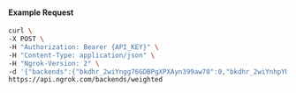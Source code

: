 <!-- Code generated for API Clients. DO NOT EDIT. -->

#### Example Request

```bash
curl \
-X POST \
-H "Authorization: Bearer {API_KEY}" \
-H "Content-Type: application/json" \
-H "Ngrok-Version: 2" \
-d '{"backends":{"bkdhr_2wiYngg76GDBPgXPXAyn399aw70":0,"bkdhr_2wiYnhpYU6Ut3HTTkmiFQM2tKyY":1},"description":"acme weighted","metadata":"{\"environment\": \"staging\"}"}' \
https://api.ngrok.com/backends/weighted
```
